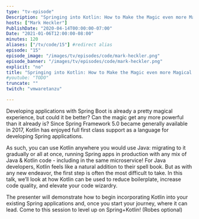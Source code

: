 ```yaml
---
type: "tv-episode"
Description: "Springing into Kotlin: How to Make the Magic even more Magical with Mark Heckler"
hosts: ["Mark Heckler"]
PublishDate: "2020-04-14T00:00:00-07:00"
Date: "2021-01-06T12:00:00-08:00"
minutes: 120
aliases: ["/tv/code/15"] #redirect alias
episode: "15"
episode_image: "/images/tv/episodes/code/mark-heckler.png"
episode_banner: "/images/tv/episodes/code/mark-heckler.png"
explicit: "no"
title: "Springing into Kotlin: How to Make the Magic even more Magical with Mark Heckler"
#youtube: "TODO"
truncate: ""
twitch: "vmwaretanzu"

---
```


Developing applications with Spring Boot is already a pretty magical experience, but could it be better? Can the magic get any more powerful than it already is? Since Spring Framework 5.0 became generally available in 2017, Kotlin has enjoyed full first class support as a language for developing Spring applications.

As such, you can use Kotlin anywhere you would use Java: migrating to it gradually or all at once, running Spring apps in production with any mix of Java & Kotlin code - including in the same microservice! For Java developers, Kotlin feels like a natural addition to their spell book. But as with any new endeavor, the first step is often the most difficult to take. In this talk, we’ll look at how Kotlin can be used to reduce boilerplate, increase code quality, and elevate your code wizardry.

The presenter will demonstrate how to begin incorporating Kotlin into your existing Spring applications and, once you start your journey, where it can lead. Come to this session to level up on Spring+Kotlin! (Robes optional)